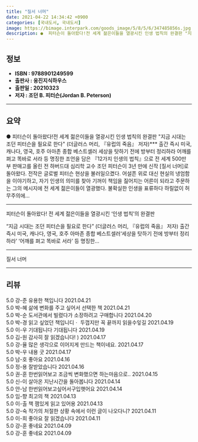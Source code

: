 ```yaml
---
title: "질서 너머"
date: 2021-04-22 14:34:42 +0900
categories: [국내도서, 국내도서]
image: https://bimage.interpark.com/goods_image/5/8/5/6/347485856s.jpg
description: ●  피터슨이 돌아왔다!전 세계 젊은이들을 열광시킨 인생 법칙의 완결판 "지금 시대는 조던 피터슨을 필요로 한다" (더글러스 머리, 『유럽의 죽음』 저자)*** 출간 즉시 미국, 캐나다, 영국, 호주 아마존 종합 베스트셀러 세상을 탓하기 전에 방부터 정리하라 어깨를 펴고 똑바로 서라 등 명징한 조언을 담
---
```


## **정보**

- **ISBN : 9788901249599**
- **출판사 : 웅진지식하우스**
- **출판일 : 20210323**
- **저자 : 조던 B. 피터슨(Jordan B. Peterson)**

------



## **요약**

●  피터슨이 돌아왔다!전 세계 젊은이들을 열광시킨 인생 법칙의 완결판 "지금 시대는 조던 피터슨을 필요로 한다" (더글러스 머리, 『유럽의 죽음』 저자)*** 출간 즉시 미국, 캐나다, 영국, 호주 아마존 종합 베스트셀러 세상을 탓하기 전에 방부터 정리하라 어깨를 펴고 똑바로 서라 등 명징한 조언을 담은 『12가지 인생의 법칙』으로 전 세계 500만 부 판매고를 올린 전 하버드대 심리학 교수 조던 피터슨이 3년 만에 신작 [질서 너머]로 돌아왔다. 전작은 글로벌 피터슨 현상을 불러일으켰다. 어설픈 위로 대신 현실의 냉엄함을 이야기하고, 자기 인생의 의미를 찾아 기꺼이 책임을 짊어지는 어른이 되라고 주문하는 그의 메시지에 전 세계 젊은이들이 열광했다. 불확실한 인생을 표류하다 하릴없이 허무주의에...

------

피터슨이 돌아왔다!
전 세계 젊은이들을 열광시킨 ‘인생 법칙’의 완결판

 “지금 시대는 조던 피터슨을 필요로 한다” (더글러스 머리, 『유럽의 죽음』 저자)
출간 즉시 미국, 캐나다, 영국, 호주 아마존 종합 베스트셀러‘세상을 탓하기 전에 방부터 정리하라’ ‘어깨를 펴고 똑바로 서라’ 등 명징한... 

------


질서 너머 

------


## **리뷰** 

5.0 강-준 유용한 책입니다 2021.04.21 <br/>5.0 박-혜 삶에 변화를 주고 싶어서 선택한 책 2021.04.21 <br/>5.0 박-순 도서관에서 빌렸다가 소장하려고 구매합니다 2021.04.20 <br/>5.0 박-경 읽고 싶었던 책입니디ㆍ
두껍지만 꼭 끝까지 읽을수잏길 2021.04.19 <br/>5.0 이-우 기대됩니다 기대됩니다  2021.04.19 <br/>5.0 김-원 감사히 잘 읽겠습니다! ) 2021.04.17 <br/>5.0 강-율 많은 생각으로 이어지게 만드는 책이네요. 2021.04.17 <br/>5.0 박-우 내용 굿 2021.04.17 <br/>5.0 남-호 좋아요 2021.04.16 <br/>5.0 정-용 잘받았습니다 2021.04.16 <br/>5.0 권-훈 한번읽어보고 조금씩 변화했으면 하는마음으로.. 2021.04.15 <br/>5.0 신-이 살아온 지난시간을 돌아봅니다 2021.04.14 <br/>5.0 안-남 한번읽어보고싶어서구입햇어요 2021.04.14 <br/>5.0 임-향 최고의 책 2021.04.13 <br/>5.0 이-출 책 잼있게 읽고 있어용  2021.04.13 <br/>5.0 강-숙 작가의 처절한 상황 속에서 이런 글이 나오다니? 2021.04.11 <br/>5.0 이-희 좋아요 잘 읽겠습니다 2021.04.11 <br/>5.0 강-훈 좋네요  2021.04.09 <br/>5.0 강-훈 좋네요  2021.04.09 <br/>